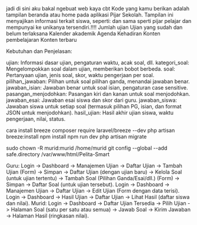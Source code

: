 jadi di sini aku bakal ngebuat web kaya cbt
Kode yang kamu berikan adalah tampilan beranda atau home pada aplikasi Pijar Sekolah. Tampilan ini menyajikan informasi terkait siswa, seperti:
dan sama sperti pijar pelajar dan mempunyai ke unikanya tersendiri.!!!!
Jumlah ujian
Ujian yang sudah dan belum terlaksana
Kalender akademik
Agenda
Kehadiran
Konten pembelajaran
Konten terbaru


Kebutuhan dan Penjelasan:

ujian: Informasi dasar ujian, pengaturan waktu, acak soal, dll.
kategori_soal: Mengelompokkan soal dalam ujian, memberikan bobot berbeda.
soal: Pertanyaan ujian, jenis soal, skor, waktu pengerjaan per soal.
pilihan_jawaban: Pilihan untuk soal pilihan ganda, menandai jawaban benar.
jawaban_isian: Jawaban benar untuk soal isian, pengaturan case sensitive.
pasangan_menjodohkan: Pasangan kiri dan kanan untuk soal menjodohkan.
jawaban_esai: Jawaban esai siswa dan skor dari guru.
jawaban_siswa: Jawaban siswa untuk setiap soal (termasuk pilihan PG, isian, dan format JSON untuk menjodohkan).
hasil_ujian: Hasil akhir ujian siswa, waktu pengerjaan, nilai, status.



cara install breeze
composer require laravel/breeze --dev
php artisan breeze:install
npm install
npm run dev
php artisan migrate

sudo chown -R murid:murid /home/murid
git config --global --add safe.directory /var/www/html/Pelita-Smart



Guru:
Login -> Dashboard -> Manajemen Ujian -> Daftar Ujian -> Tambah Ujian (Form) -> Simpan -> Daftar Ujian (dengan ujian baru) -> Kelola Soal (untuk ujian tertentu) -> Tambah Soal (Pilihan Ganda/Esai/dll.) (Form) -> Simpan -> Daftar Soal (untuk ujian tersebut).
Login -> Dashboard -> Manajemen Ujian -> Daftar Ujian -> Edit Ujian (Form dengan data terisi).
Login -> Dashboard -> Hasil Ujian -> Daftar Ujian -> Lihat Hasil (daftar siswa dan nilai).
Murid:
Login -> Dashboard -> Daftar Ujian Tersedia -> Pilih Ujian -> Halaman Soal (satu per satu atau semua) -> Jawab Soal -> Kirim Jawaban -> Halaman Hasil (ringkasan nilai).
